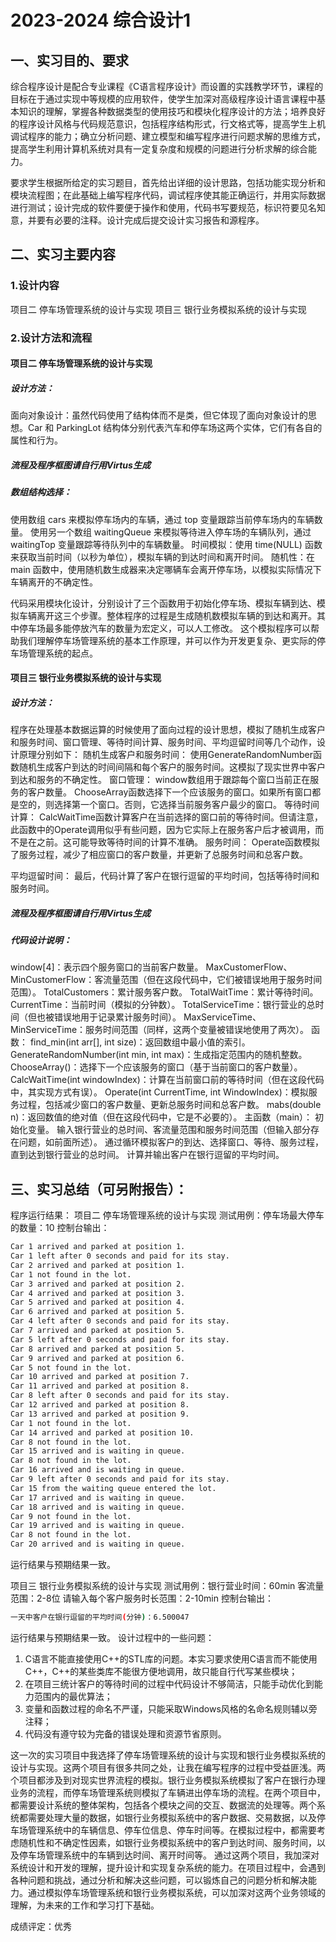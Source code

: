 # 2023-2024 综合设计1

## 一、实习目的、要求

综合程序设计是配合专业课程《C语言程序设计》而设置的实践教学环节，课程的目标在于通过实现中等规模的应用软件，使学生加深对高级程序设计语言课程中基本知识的理解，掌握各种数据类型的使用技巧和模块化程序设计的方法；培养良好的程序设计风格与代码规范意识，包括程序结构形式，行文格式等，提高学生上机调试程序的能力；确立分析问题、建立模型和编写程序进行问题求解的思维方式，提高学生利用计算机系统对具有一定复杂度和规模的问题进行分析求解的综合能力。

要求学生根据所给定的实习题目，首先给出详细的设计思路，包括功能实现分析和模块流程图；在此基础上编写程序代码，调试程序使其能正确运行，并用实际数据进行测试；设计完成的软件要便于操作和使用，代码书写要规范，标识符要见名知意，并要有必要的注释。设计完成后提交设计实习报告和源程序。

## 二、实习主要内容

### 1.设计内容

项目二 停车场管理系统的设计与实现
项目三 银行业务模拟系统的设计与实现

### 2.设计方法和流程

#### 项目二 停车场管理系统的设计与实现

##### 设计方法：

面向对象设计：虽然代码使用了结构体而不是类，但它体现了面向对象设计的思想。Car 和 ParkingLot 结构体分别代表汽车和停车场这两个实体，它们有各自的属性和行为。

##### 流程及程序框图请自行用Virtus生成

##### 数组结构选择：

使用数组 cars 来模拟停车场内的车辆，通过 top 变量跟踪当前停车场内的车辆数量。
使用另一个数组 waitingQueue 来模拟等待进入停车场的车辆队列，通过 waitingTop 变量跟踪等待队列中的车辆数量。
时间模拟：使用 time(NULL) 函数来获取当前时间（以秒为单位），模拟车辆的到达时间和离开时间。
随机性：在 main 函数中，使用随机数生成器来决定哪辆车会离开停车场，以模拟实际情况下车辆离开的不确定性。

代码采用模块化设计，分别设计了三个函数用于初始化停车场、模拟车辆到达、模拟车辆离开这三个步骤。整体程序的过程是生成随机数模拟车辆的到达和离开。其中停车场最多能停放汽车的数量为宏定义，可以人工修改。
这个模拟程序可以帮助我们理解停车场管理系统的基本工作原理，并可以作为开发更复杂、更实际的停车场管理系统的起点。

#### 项目三 银行业务模拟系统的设计与实现

##### 设计方法：

程序在处理基本数据运算的时候使用了面向过程的设计思想，模拟了随机生成客户和服务时间、窗口管理、等待时间计算、服务时间、平均逗留时间等几个动作，设计原理分别如下：
随机生成客户和服务时间：
使用GenerateRandomNumber函数随机生成客户到达的时间间隔和每个客户的服务时间。这模拟了现实世界中客户到达和服务的不确定性。
窗口管理：
window数组用于跟踪每个窗口当前正在服务的客户数量。
ChooseArray函数选择下一个应该服务的窗口。如果所有窗口都是空的，则选择第一个窗口。否则，它选择当前服务客户最少的窗口。
等待时间计算：
CalcWaitTime函数计算客户在当前选择的窗口前的等待时间。但请注意，此函数中的Operate调用似乎有些问题，因为它实际上在服务客户后才被调用，而不是在之前。这可能导致等待时间的计算不准确。
服务时间：
Operate函数模拟了服务过程，减少了相应窗口的客户数量，并更新了总服务时间和总客户数。

平均逗留时间：
最后，代码计算了客户在银行逗留的平均时间，包括等待时间和服务时间。

##### 流程及程序框图请自行用Virtus生成

##### 代码设计说明：

window[4]：表示四个服务窗口的当前客户数量。
MaxCustomerFlow、MinCustomerFlow：客流量范围（但在这段代码中，它们被错误地用于服务时间范围）。
TotalCustomers：累计服务客户数。
TotalWaitTime：累计等待时间。
CurrentTime：当前时间（模拟的分钟数）。
TotalServiceTime：银行营业的总时间（但也被错误地用于记录累计服务时间）。
MaxServiceTime、MinServiceTime：服务时间范围（同样，这两个变量被错误地使用了两次）。
函数：
find_min(int arr[], int size)：返回数组中最小值的索引。
GenerateRandomNumber(int min, int max)：生成指定范围内的随机整数。
ChooseArray()：选择下一个应该服务的窗口（基于当前窗口的客户数量）。
CalcWaitTime(int windowIndex)：计算在当前窗口前的等待时间（但在这段代码中，其实现方式有误）。
Operate(int CurrentTime, int WindowIndex)：模拟服务过程，包括减少窗口的客户数量、更新总服务时间和总客户数。
mabs(double n)：返回数值的绝对值（但在这段代码中，它是不必要的）。
主函数（main）：
初始化变量。
输入银行营业的总时间、客流量范围和服务时间范围（但输入部分存在问题，如前面所述）。
通过循环模拟客户的到达、选择窗口、等待、服务过程，直到达到银行营业的总时间。
计算并输出客户在银行逗留的平均时间。

## 三、实习总结（可另附报告）：

程序运行结果：
项目二 停车场管理系统的设计与实现
测试用例：停车场最大停车的数量：10
控制台输出：

```bash
Car 1 arrived and parked at position 1.
Car 1 left after 0 seconds and paid for its stay.
Car 2 arrived and parked at position 1.
Car 1 not found in the lot.
Car 3 arrived and parked at position 2.
Car 4 arrived and parked at position 3.
Car 5 arrived and parked at position 4.
Car 6 arrived and parked at position 5.
Car 4 left after 0 seconds and paid for its stay.
Car 7 arrived and parked at position 5.
Car 5 left after 0 seconds and paid for its stay.
Car 8 arrived and parked at position 5.
Car 9 arrived and parked at position 6.
Car 5 not found in the lot.
Car 10 arrived and parked at position 7.
Car 11 arrived and parked at position 8.
Car 8 left after 0 seconds and paid for its stay.
Car 12 arrived and parked at position 8.
Car 13 arrived and parked at position 9.
Car 1 not found in the lot.
Car 14 arrived and parked at position 10.
Car 8 not found in the lot.
Car 15 arrived and is waiting in queue.
Car 8 not found in the lot.
Car 16 arrived and is waiting in queue.
Car 9 left after 0 seconds and paid for its stay.
Car 15 from the waiting queue entered the lot.
Car 17 arrived and is waiting in queue.
Car 18 arrived and is waiting in queue.
Car 9 not found in the lot.
Car 19 arrived and is waiting in queue.
Car 8 not found in the lot.
Car 20 arrived and is waiting in queue.
```

运行结果与预期结果一致。

项目三 银行业务模拟系统的设计与实现
测试用例：银行营业时间：60min
客流量范围：2-8位
请输入每个客户服务时长范围：2-10min
控制台输出：

```bash
一天中客户在银行逗留的平均时间(分钟)：6.500047
```

运行结果与预期结果一致。
设计过程中的一些问题：

1. C语言不能直接使用C++的STL库的问题。本实习要求使用C语言而不能使用C++，C++的某些类库不能很方便地调用，故只能自行代写某些模块；
2. 在项目三统计客户的等待时间的过程中代码设计不够简洁，只能手动优化到能力范围内的最优算法；
3. 变量和函数过程的命名不严谨，只能采取Windows风格的名命名规则辅以旁注释；
4. 代码没有遵守较为完备的错误处理和资源节省原则。

这一次的实习项目中我选择了停车场管理系统的设计与实现和银行业务模拟系统的设计与实现。这两个项目有很多共同之处，让我在编写程序的过程中受益匪浅。两个项目都涉及到对现实世界流程的模拟。银行业务模拟系统模拟了客户在银行办理业务的流程，而停车场管理系统则模拟了车辆进出停车场的流程。在两个项目中，都需要设计系统的整体架构，包括各个模块之间的交互、数据流的处理等。两个系统都需要处理大量的数据，如银行业务模拟系统中的客户数据、交易数据，以及停车场管理系统中的车辆信息、停车位信息、停车时间等。在模拟过程中，都需要考虑随机性和不确定性因素，如银行业务模拟系统中的客户到达时间、服务时间，以及停车场管理系统中的车辆到达时间、离开时间等。
通过这两个项目，我加深对系统设计和开发的理解，提升设计和实现复杂系统的能力。在项目过程中，会遇到各种问题和挑战，通过分析和解决这些问题，可以锻炼自己的问题分析和解决能力。通过模拟停车场管理系统和银行业务模拟系统，可以加深对这两个业务领域的理解，为未来的工作和学习打下基础。



成绩评定：优秀